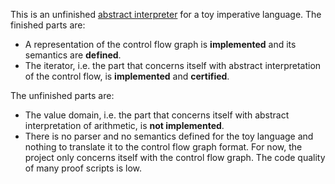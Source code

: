 This is an unfinished [abstract interpreter](https://en.wikipedia.org/wiki/Abstract_interpretation) for a toy imperative language.
The finished parts are:
- A representation of the control flow graph is **implemented** and its semantics are **defined**.
- The iterator, i.e. the part that concerns itself with abstract interpretation of the control flow, is **implemented** and **certified**.

The unfinished parts are:
- The value domain, i.e. the part that concerns itself with abstract interpretation of arithmetic, is **not implemented**.
- There is no parser and no semantics defined for the toy language and nothing to translate it to the control flow graph format. For now, the project only concerns itself with the control flow graph.
The code quality of many proof scripts is low.
